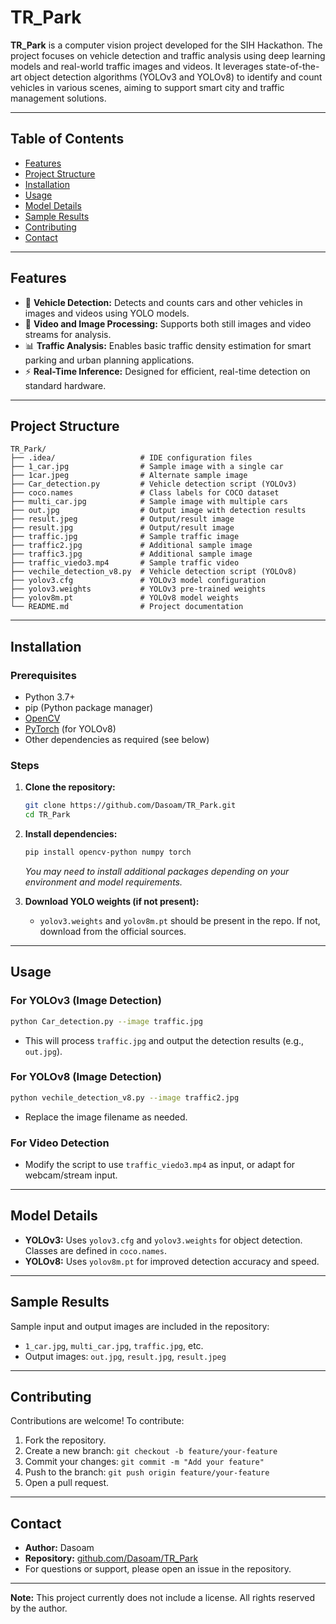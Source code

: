 # TR_Park

**TR_Park** is a computer vision project developed for the SIH Hackathon. The project focuses on vehicle detection and traffic analysis using deep learning models and real-world traffic images and videos. It leverages state-of-the-art object detection algorithms (YOLOv3 and YOLOv8) to identify and count vehicles in various scenes, aiming to support smart city and traffic management solutions.

---

## Table of Contents

- [Features](#features)
- [Project Structure](#project-structure)
- [Installation](#installation)
- [Usage](#usage)
- [Model Details](#model-details)
- [Sample Results](#sample-results)
- [Contributing](#contributing)
- [Contact](#contact)

---

## Features

- 🚗 **Vehicle Detection:** Detects and counts cars and other vehicles in images and videos using YOLO models.
- 🎥 **Video and Image Processing:** Supports both still images and video streams for analysis.
- 📊 **Traffic Analysis:** Enables basic traffic density estimation for smart parking and urban planning applications.
- ⚡ **Real-Time Inference:** Designed for efficient, real-time detection on standard hardware.

---

## Project Structure

```
TR_Park/
├── .idea/                   # IDE configuration files
├── 1_car.jpg                # Sample image with a single car
├── 1car.jpeg                # Alternate sample image
├── Car_detection.py         # Vehicle detection script (YOLOv3)
├── coco.names               # Class labels for COCO dataset
├── multi_car.jpg            # Sample image with multiple cars
├── out.jpg                  # Output image with detection results
├── result.jpeg              # Output/result image
├── result.jpg               # Output/result image
├── traffic.jpg              # Sample traffic image
├── traffic2.jpg             # Additional sample image
├── traffic3.jpg             # Additional sample image
├── traffic_viedo3.mp4       # Sample traffic video
├── vechile_detection_v8.py  # Vehicle detection script (YOLOv8)
├── yolov3.cfg               # YOLOv3 model configuration
├── yolov3.weights           # YOLOv3 pre-trained weights
├── yolov8m.pt               # YOLOv8 model weights
└── README.md                # Project documentation
```

---

## Installation

### Prerequisites

- Python 3.7+
- pip (Python package manager)
- [OpenCV](https://opencv.org/)
- [PyTorch](https://pytorch.org/) (for YOLOv8)
- Other dependencies as required (see below)

### Steps

1. **Clone the repository:**
   ```bash
   git clone https://github.com/Dasoam/TR_Park.git
   cd TR_Park
   ```

2. **Install dependencies:**
   ```bash
   pip install opencv-python numpy torch
   ```
   *You may need to install additional packages depending on your environment and model requirements.*

3. **Download YOLO weights (if not present):**
   - `yolov3.weights` and `yolov8m.pt` should be present in the repo. If not, download from the official sources.

---

## Usage

### For YOLOv3 (Image Detection)

```bash
python Car_detection.py --image traffic.jpg
```
- This will process `traffic.jpg` and output the detection results (e.g., `out.jpg`).

### For YOLOv8 (Image Detection)

```bash
python vechile_detection_v8.py --image traffic2.jpg
```
- Replace the image filename as needed.

### For Video Detection

- Modify the script to use `traffic_viedo3.mp4` as input, or adapt for webcam/stream input.

---

## Model Details

- **YOLOv3:** Uses `yolov3.cfg` and `yolov3.weights` for object detection. Classes are defined in `coco.names`.
- **YOLOv8:** Uses `yolov8m.pt` for improved detection accuracy and speed.

---

## Sample Results

Sample input and output images are included in the repository:
- `1_car.jpg`, `multi_car.jpg`, `traffic.jpg`, etc.
- Output images: `out.jpg`, `result.jpg`, `result.jpeg`

---

## Contributing

Contributions are welcome! To contribute:

1. Fork the repository.
2. Create a new branch: `git checkout -b feature/your-feature`
3. Commit your changes: `git commit -m "Add your feature"`
4. Push to the branch: `git push origin feature/your-feature`
5. Open a pull request.

---

## Contact

- **Author:** Dasoam
- **Repository:** [github.com/Dasoam/TR_Park](https://github.com/Dasoam/TR_Park)
- For questions or support, please open an issue in the repository.

---

**Note:** This project currently does not include a license. All rights reserved by the author.
